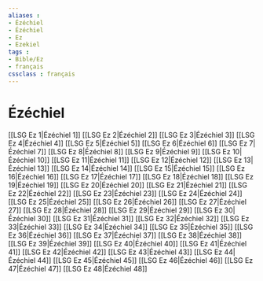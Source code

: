 ```yaml
---
aliases : 
- Ézéchiel
- Ézéchiel
- Ez
- Ezekiel
tags : 
- Bible/Ez
- français
cssclass : français
---
```


# Ézéchiel

[[LSG Ez 1|Ézéchiel 1]]
[[LSG Ez 2|Ézéchiel 2]]
[[LSG Ez 3|Ézéchiel 3]]
[[LSG Ez 4|Ézéchiel 4]]
[[LSG Ez 5|Ézéchiel 5]]
[[LSG Ez 6|Ézéchiel 6]]
[[LSG Ez 7|Ézéchiel 7]]
[[LSG Ez 8|Ézéchiel 8]]
[[LSG Ez 9|Ézéchiel 9]]
[[LSG Ez 10|Ézéchiel 10]]
[[LSG Ez 11|Ézéchiel 11]]
[[LSG Ez 12|Ézéchiel 12]]
[[LSG Ez 13|Ézéchiel 13]]
[[LSG Ez 14|Ézéchiel 14]]
[[LSG Ez 15|Ézéchiel 15]]
[[LSG Ez 16|Ézéchiel 16]]
[[LSG Ez 17|Ézéchiel 17]]
[[LSG Ez 18|Ézéchiel 18]]
[[LSG Ez 19|Ézéchiel 19]]
[[LSG Ez 20|Ézéchiel 20]]
[[LSG Ez 21|Ézéchiel 21]]
[[LSG Ez 22|Ézéchiel 22]]
[[LSG Ez 23|Ézéchiel 23]]
[[LSG Ez 24|Ézéchiel 24]]
[[LSG Ez 25|Ézéchiel 25]]
[[LSG Ez 26|Ézéchiel 26]]
[[LSG Ez 27|Ézéchiel 27]]
[[LSG Ez 28|Ézéchiel 28]]
[[LSG Ez 29|Ézéchiel 29]]
[[LSG Ez 30|Ézéchiel 30]]
[[LSG Ez 31|Ézéchiel 31]]
[[LSG Ez 32|Ézéchiel 32]]
[[LSG Ez 33|Ézéchiel 33]]
[[LSG Ez 34|Ézéchiel 34]]
[[LSG Ez 35|Ézéchiel 35]]
[[LSG Ez 36|Ézéchiel 36]]
[[LSG Ez 37|Ézéchiel 37]]
[[LSG Ez 38|Ézéchiel 38]]
[[LSG Ez 39|Ézéchiel 39]]
[[LSG Ez 40|Ézéchiel 40]]
[[LSG Ez 41|Ézéchiel 41]]
[[LSG Ez 42|Ézéchiel 42]]
[[LSG Ez 43|Ézéchiel 43]]
[[LSG Ez 44|Ézéchiel 44]]
[[LSG Ez 45|Ézéchiel 45]]
[[LSG Ez 46|Ézéchiel 46]]
[[LSG Ez 47|Ézéchiel 47]]
[[LSG Ez 48|Ézéchiel 48]]

